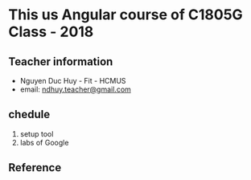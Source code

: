 # This us Angular course of C1805G Class - 2018

## Teacher information
- Nguyen Duc Huy - Fit - HCMUS
- email: ndhuy.teacher@gmail.com

## chedule
1. setup tool
2. labs of Google

## Reference